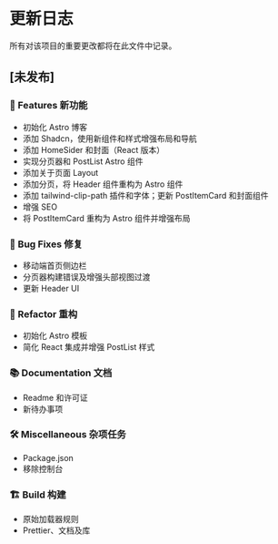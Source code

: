 # 更新日志

所有对该项目的重要更改都将在此文件中记录。

## [未发布]

### 🚀 Features 新功能

- 初始化 Astro 博客
- 添加 Shadcn，使用新组件和样式增强布局和导航
- 添加 HomeSider 和封面（React 版本）
- 实现分页器和 PostList Astro 组件
- 添加关于页面 Layout
- 添加分页，将 Header 组件重构为 Astro 组件
- 添加 tailwind-clip-path 插件和字体；更新 PostItemCard 和封面组件
- 增强 SEO
- 将 PostItemCard 重构为 Astro 组件并增强布局

### 🐛 Bug Fixes 修复

- 移动端首页侧边栏
- 分页器构建错误及增强头部视图过渡
- 更新 Header UI

### 🚜 Refactor 重构

- 初始化 Astro 模板
- 简化 React 集成并增强 PostList 样式

### 📚 Documentation 文档

- Readme 和许可证
- 新待办事项

### 🛠 Miscellaneous 杂项任务

- Package.json
- 移除控制台

### 🏗 Build 构建

- 原始加载器规则
- Prettier、文档及库

<!-- 由 git-cliff 生成、 gpt 翻译润色 -->
